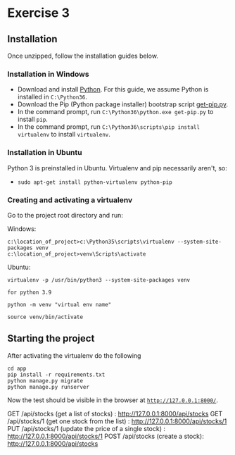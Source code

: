 Exercise 3
===================================

Installation
------------

Once unzipped, follow the installation guides below.

### Installation in Windows

* Download and install [Python](https://www.python.org/downloads/). For this
  guide, we assume Python is installed in `C:\Python36`.
* Download the Pip (Python package installer) bootstrap script
  [get-pip.py](https://bootstrap.pypa.io/get-pip.py).
* In the command prompt, run `C:\Python36\python.exe get-pip.py` to install
  `pip`.
* In the command prompt, run `C:\Python36\scripts\pip install virtualenv` to
  install `virtualenv`.

### Installation in Ubuntu

Python 3 is preinstalled in Ubuntu. Virtualenv and pip necessarily aren't, so:

* `sudo apt-get install python-virtualenv python-pip`

### Creating and activating a virtualenv

Go to the project root directory and run:

Windows:

```
c:\location_of_project>c:\Python35\scripts\virtualenv --system-site-packages venv
c:\location_of_project>venv\Scripts\activate
```

Ubuntu:

```
virtualenv -p /usr/bin/python3 --system-site-packages venv

for python 3.9

python -m venv "virtual env name"

source venv/bin/activate
```

Starting the project
--------------------

After activating the virtualenv do the following

```
cd app
pip install -r requirements.txt
python manage.py migrate 
python manage.py runserver
```

Now the test should be visible in the browser at
[`http://127.0.0.1:8000/`](http://127.0.0.1:8000/).

GET /api/stocks (get a list of stocks) : http://127.0.0.1:8000/api/stocks
GET /api/stocks/1 (get one stock from the list) : http://127.0.0.1:8000/api/stocks/1
PUT /api/stocks/1 (update the price of a single stock) : http://127.0.0.1:8000/api/stocks/1
POST /api/stocks (create a stock): http://127.0.0.1:8000/api/stocks